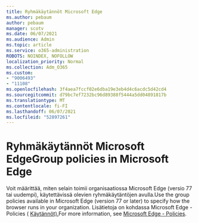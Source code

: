 ```yaml
---
title: Ryhmäkäytännöt Microsoft Edge
ms.author: pebaum
author: pebaum
manager: scotv
ms.date: 06/07/2021
ms.audience: Admin
ms.topic: article
ms.service: o365-administration
ROBOTS: NOINDEX, NOFOLLOW
localization_priority: Normal
ms.collection: Adm_O365
ms.custom:
- "9006493"
- "11108"
ms.openlocfilehash: 3f4aea7fccf02e6dba19e3eb4d4c6acdc5d42cd4
ms.sourcegitcommit: d79bc7ef7232bc96d89388f5444a5dd04891817b
ms.translationtype: MT
ms.contentlocale: fi-FI
ms.lasthandoff: 06/07/2021
ms.locfileid: "52897261"
---
```

# <a name="group-policies-in-microsoft-edge"></a><span data-ttu-id="71eaa-102">Ryhmäkäytännöt Microsoft Edge</span><span class="sxs-lookup"><span data-stu-id="71eaa-102">Group policies in Microsoft Edge</span></span>

<span data-ttu-id="71eaa-103">Voit määrittää, miten selain toimii organisaatiossa Microsoft Edge (versio 77 tai uudempi), käytettävissä olevien ryhmäkäytäntöjen avulla.</span><span class="sxs-lookup"><span data-stu-id="71eaa-103">Use the group policies available in Microsoft Edge (version 77 or later) to specify how the browser runs in your organization.</span></span> <span data-ttu-id="71eaa-104">Lisätietoja on kohdassa Microsoft Edge - Policies ( [Käytännöt).](/deployedge/microsoft-edge-policies#available-policies)</span><span class="sxs-lookup"><span data-stu-id="71eaa-104">For more information, see [Microsoft Edge - Policies](/deployedge/microsoft-edge-policies#available-policies).</span></span>
